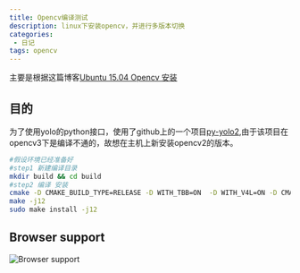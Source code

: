 ```yaml
---
title: Opencv编译测试
description: linux下安装opencv，并进行多版本切换
categories:
 - 日记
tags: opencv
---
```

主要是根据这篇博客[Ubuntu 15.04 Opencv 安装](http://blog.csdn.net/cumt08113684/article/details/53006376)
## 目的
为了使用yolo的python接口，使用了github上的一个项目[py-yolo2](https://github.com/SidHard/py-yolo2),由于该项目在opencv3下是编译不通的，故想在主机上新安装opencv2的版本。

```sh
#假设环境已经准备好
#step1 新建编译目录
mkdir build && cd build
#step2 编译 安装
cmake -D CMAKE_BUILD_TYPE=RELEASE -D WITH_TBB=ON  -D WITH_V4L=ON -D CMAKE_INSTALL_PREFIX=/usr/local/opencv/2.4.13 .. 
make -j12  
sudo make install -j12

```



## Browser support

![Browser support](http://iissnan.com/nexus/next/browser-support.png)
